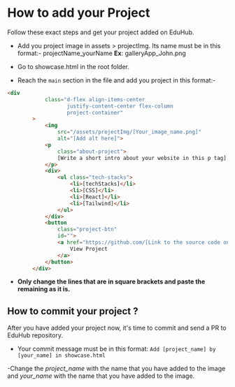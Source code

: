 # How to add your Project

Follow these exact steps and get your project added on EduHub.

- Add you project image in assets > projectImg. Its name must be in this format:- projectName_yourName
**Ex**: galleryApp_John.png

- Go to showcase.html in the root folder.
- Reach the `main` section in the file and add you project in this format:-

```html
<div 
            class="d-flex align-items-center 
                   justify-content-center flex-column 
                   project-container"
        >
            <img 
                src="/assets/projectImg/[Your_image_name.png]" 
                alt="[Add alt here]">
            <p 
                class="about-project">
                [Write a short intro about your website in this p tag]
            </p>
            <div>
                <ul class="tech-stacks">
                    <li>[techStacks]</li>
                    <li>[CSS]</li>
                    <li>[React]</li>
                    <li>[Tailwind]</li>
                </ul>
            </div>            
            <button 
                class="project-btn" 
                id="">
                <a href="https://github.com/[Link to the source code on GitHub]">
                    View Project
                </a>
            </button>
        </div>
```

- **Only change the lines that are in square brackets and paste the remaining as it is.**

## How to commit your project ?
 After you have added your project now, it's time to commit and send a PR to EduHub repository.

- Your commit message must be in this format: `Add [project_name] by [your_name] in showcase.html`

-Change the *project_name* with the name that you have added to the image and *your_name* with the name that you have added to the image.